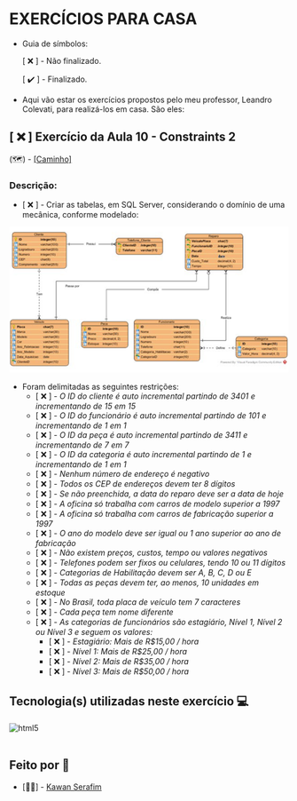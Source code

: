 # **EXERCÍCIOS PARA CASA**

- Guia de símbolos:

    [ ❌ ] - Não finalizado.

    [ ✔️ ] - Finalizado.
    
- Aqui vão estar os exercícios propostos pelo meu professor, Leandro Colevati, para realizá-los em casa. São eles:

## [ ❌ ] Exercício da Aula 10 - Constraints 2

(🗺️) - [[Caminho]](https://github.com/KawanSerafim/Banco_De_Dados/blob/main/SQL/Casa/Aula10_Casa_Ex_Constraints2.sql)

### Descrição:

- [ ❌ ] - Criar as tabelas, em SQL Server, considerando o domínio de uma mecânica, conforme modelado:

![Imagem da Modelagem](https://github.com/KawanSerafim/Banco_De_Dados/blob/main/SQL/Casa/Imagens/Captura%20de%20tela%202024-10-15%20151438.png)

- Foram delimitadas as seguintes restrições:
    - [ ❌ ] - *O ID do cliente é auto incremental partindo de 3401 e incrementando de 15 em 15*
    - [ ❌ ] - *O ID do funcionário é auto incremental partindo de 101 e incrementando de 1 em 1*
    - [ ❌ ] - *O ID da peça é auto incremental partindo de 3411 e incrementando de 7 em 7*
    - [ ❌ ] - *O ID da categoria é auto incremental partindo de 1 e incrementando de 1 em 1*
    - [ ❌ ] - *Nenhum número de endereço é negativo*
    - [ ❌ ] - *Todos os CEP de endereços devem ter 8 dígitos*
    - [ ❌ ] - *Se não preenchida, a data do reparo deve ser a data de hoje*
    - [ ❌ ] - *A oficina só trabalha com carros de modelo superior a 1997*
    - [ ❌ ] - *A oficina só trabalha com carros de fabricação superior a 1997*
    - [ ❌ ] - *O ano do modelo deve ser igual ou 1 ano superior ao ano de fabricação*
    - [ ❌ ] - *Não existem preços, custos, tempo ou valores negativos*
    - [ ❌ ] - *Telefones podem ser fixos ou celulares, tendo 10 ou 11 dígitos*
    - [ ❌ ] - *Categorias de Habilitação devem ser A, B, C, D ou E*
    - [ ❌ ] - *Todas as peças devem ter, ao menos, 10 unidades em estoque*
    - [ ❌ ] - *No Brasil, toda placa de veículo tem 7 caracteres*
    - [ ❌ ] - *Cada peça tem nome diferente*
    - [ ❌ ] - *As categorias de funcionários são estagiário, Nível 1, Nível 2 ou Nível 3 e seguem os valores:*
        - [ ❌ ] - *Estagiário: Mais de R$15,00 / hora*
        - [ ❌ ] - *Nível 1: Mais de R$25,00 / hora*
        - [ ❌ ] - *Nível 2: Mais de R$35,00 / hora*
        - [ ❌ ] - *Nível 3: Mais de R$50,00 / hora*

## **Tecnologia(s) utilizadas neste exercício 💻**
<div style="display: inline_block">
    <img align="center" alt="html5" src="https://img.shields.io/badge/Microsoft_SQL_Server-CC2927?style=for-the-badge&logo=microsoft-sql-server&logoColor=white" />
</div><br/>

## **Feito por 👤**

- [👨‍💻] - [Kawan Serafim](https://github.com/KawanSerafim)
